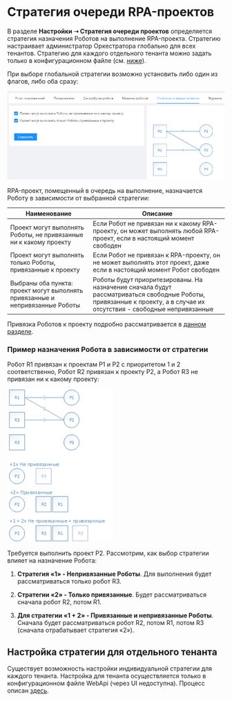 # Стратегия очереди RPA-проектов

В разделе **Настройки ➝ Стратегия очереди проектов** определяется стратегия назначения Роботов на выполнение RPA-проекта. Стратегию настраивает администратор Оркестратора глобально для всех тенантов. Стратегию для каждого отдельного тенанта можно задать только в конфигурационном файле (см. [ниже](https://docs.primo-rpa.ru/primo-rpa/orchestrator/settings/projects-queue#nastroika-strategii-dlya-otdelnogo-tenanta)).

При выборе глобальной стратегии возможно установить либо один из флагов, либо оба сразу:

![](<../../.gitbook/assets/0 (9)>)

RPA-проект, помещенный в очередь на выполнение, назначается Роботу в зависимости от выбранной стратегии:

| Наименование                                                      | Описание                                                                                    |
| ----------------------------------------------------------------- | ----------------------------------------------------------------------------------------- |
| Проект могут выполнять Роботы, не привязанные ни к какому проекту | Если Робот не привязан ни к какому RPA-проекту, он может выполнять любой RPA-проект, если в настоящий момент свободен |
| Проект могут выполнять только Роботы, привязанные к проекту       | Если Робот не привязан к RPA-проекту, он не может выполнять этот проект, даже если в настоящий момент Робот свободен  |
| Выбраны оба пункта: проект могут выполнять привязанные и непривязанные Роботы | Роботы будут приоритезированы. На назначение сначала будут рассматриваться свободные Роботы, привязанные к проекту, а в случае их отсутствия - свободные непривязанные |

Привязка Роботов к проекту подробно рассматривается в [данном разделе](https://docs.primo-rpa.ru/primo-rpa/orchestrator/basics/assign-task).


### Пример назначения Робота в зависимости от стратегии

Робот R1 привязан к проектам P1 и P2 с приоритетом 1 и 2 соответственно, Робот R2 привязан к проекту P2, а Робот R3 не привязан ни к какому проекту: 

![](<../../.gitbook/assets/image (537).png>)

Требуется выполнить проект P2. Рассмотрим, как выбор стратегии влияет на назначение Робота:

1. **Стратегия «1» - Непривязанные Роботы**. Для выполнения будет рассматриваться только робот R3.

2. **Стратегии «2» - Только привязанные**. Будет рассматриваться сначала робот R2, потом R1.

3. **Для стратегии «1 + 2» - Привязанные и непривязанные Роботы**. Сначала будет рассматриваться робот R2, потом R1, потом R3 (сначала отрабатывает стратегия «2»).

## Настройка стратегии для отдельного тенанта
Существует возможность настройки индивидуальной стратегии для каждого тенанта. Настройка для тенанта осуществляется только в конфигурационном файле WebApi (через UI недоступна). Процесс описан [здесь](https://docs.primo-rpa.ru/primo-rpa/orchestrator/deployment/fine-tuning/project-queue-strategies-for-tenant).
